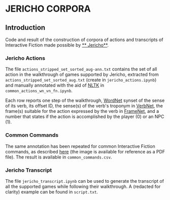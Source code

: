 # JERICHO CORPORA

## Introduction

Code and result of the construction of corpora of actions and transcripts of Interactive Fiction made possible by [**
Jericho**](https://github.com/microsoft/jericho).

### Jericho Actions

The file `actions_stripped_set_sorted_aug-ann.txt` contains the set of all action in the walkthrough of games supported
by Jericho, extracted from `actions_stripped_set_sorted_aug.txt` (create in `jericho_actions.ipynb`) and manually
annotated with the aid of [NLTK](https://www.nltk.org/) in `common_actions_wn_vn_fn.ipynb`.

Each row reports one step of the walkthrough, [WordNet](https://wordnet.princeton.edu/) synset of the sense of its verb,
its offset ID, the sense(s) of the verb's troponym in [VerbNet](https://verbs.colorado.edu/verbnet/), the frame(s)
suitable for the action expressed by the verb in [FrameNet](https://framenet.icsi.berkeley.edu/fndrupal/), and a number
that states if the action is accomplished by the player (0) or an NPC (1).

### Common Commands

The same annotation has been repeated for common Interactive Fiction commands, as
described [here](http://pr-if.org/doc/play-if-card/) (the image is available for reference as a PDF file). The result is
available in `common_commands.csv`.

### Jericho Transcript

The file `jericho_transcript.ipynb` can be used to generate the transcript of all the supported games while following
their walkthrough. A (redacted for clarity) example can be found in `script.txt`.
